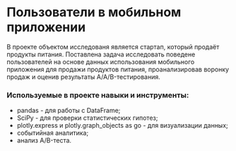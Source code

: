 # Пользователи в мобильном приложении
В проекте объектом исследованя является стартап, который продаёт продукты питания.
Поставлена задача исследовать поведене пользователей на основе данных использования
мобильного приложения для продажи продуктов питания, проанализировав воронку продаж 
и оценив результаты A/A/B-тестирования.
### Используемые в проекте навыки и инструменты:
* pandas - для работы с DataFrame;
* SciPy - для проверки статистических гипотез;
* plotly.express и plotly.graph_objects as go - для визуализации данных;
* событийная аналитика;
* анализ A/B-теста.
